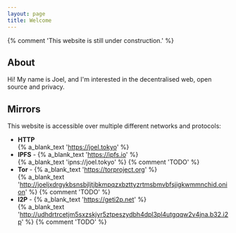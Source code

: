 ```yaml
---
layout: page
title: Welcome
---
```


{% comment 'This website is still under construction.' %}

## About

Hi! My name is Joel, and I'm interested in the decentralised web, open source and privacy.

## Mirrors

This website is accessible over multiple different networks and protocols:

- **HTTP**<br>{% a_blank_text 'https://joel.tokyo' %}
- **IPFS** - {% a_blank_text 'https://ipfs.io' %} <br>{% a_blank_text 'ipns://joel.tokyo' %} {% comment 'TODO' %}
- **Tor** - {% a_blank_text 'https://torproject.org' %} <br>{% a_blank_text 'http://joeljxdrgykbsnsbjljtjbkmpqzxbzttyzrtmsbmvbfsjigkwmmnchid.onion' %} {% comment 'TODO' %}
- **I2P** - {% a_blank_text 'https://geti2p.net' %} <br>{% a_blank_text 'http://udhdrtrcetjm5sxzskjyr5ztpeszydbh4dpl3pl4utgqqw2v4jna.b32.i2p' %} {% comment 'TODO' %}
